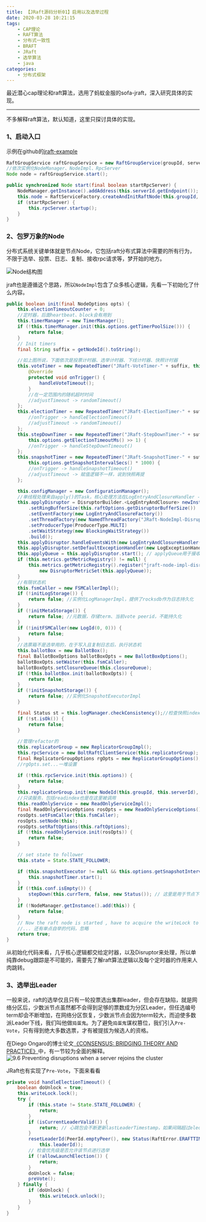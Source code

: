 ```yaml
---
title: 【JRaft源码分析01】启用以及选举过程
date: 2020-03-28 10:21:15
tags:
    - CAP理论
    - RAFT算法
    - 分布式一致性
    - BRAFT
    - JRaft
    - 选举算法
    - java
categories:
    - 分布式框架
---
```


最近潜心cap理论和raft算法，选用了蚂蚁金服的sofa-jraft，深入研究具体的实现。

---

不多解释raft算法，默认知道，这里只探讨具体的实现。

### 1、启动入口

示例在github的[jraft-example](https://github.com/zehonghuang/sofa-jraft/tree/master/jraft-example)

``` java
RaftGroupService raftGroupService = new RaftGroupService(groupId, serverId, nodeOptions, rpcServer);
//依次实例化NodeManager、NodeImpl、RpcServer
Node node = raftGroupService.start();

public synchronized Node start(final boolean startRpcServer) {
    NodeManager.getInstance().addAddress(this.serverId.getEndpoint());
    this.node = RaftServiceFactory.createAndInitRaftNode(this.groupId, this.serverId, this.nodeOptions);
    if (startRpcServer) {
        this.rpcServer.startup();
    }
}
```
### 2、包罗万象的Node

分布式系统关键单体就是节点Node，它包括raft分布式算法中需要的所有行为，不限于选举、投票、日志、复制、接收rpc请求等，梦开始的地方。

![Node结构图](https://raw.githubusercontent.com/zehonghuang/github_blog_bak/master/source/image/Node%E7%BB%93%E6%9E%84%E5%9B%BE.png)

jraft也是遵循这个思路，所以`NodeImpl`包含了众多核心逻辑，先看一下初始化了什么内容。
``` java
public boolean init(final NodeOptions opts) {
    this.electionTimeoutCounter = 0;
    //定时器，后面heartbeat、block会有用到
    this.timerManager = new TimerManager();
    if (!this.timerManager.init(this.options.getTimerPoolSize())) {
        return false;
    }
    // Init timers
    final String suffix = getNodeId().toString();

    //如上图所说，下面依次是投票计时器、选举计时器、下线计时器、快照计时器
    this.voteTimer = new RepeatedTimer("JRaft-VoteTimer-" + suffix, this.options.getElectionTimeoutMs()) {
        @Override
        protected void onTrigger() {
            handleVoteTimeout();
        }
        //在一定范围内的随机超时时间
        //adjustTimeout -> randomTimeout()
    };
    this.electionTimer = new RepeatedTimer("JRaft-ElectionTimer-" + suffix, this.options.getElectionTimeoutMs()) {
        //onTrigger -> handleElectionTimeout()
        //adjustTimeout -> randomTimeout()
    };
    this.stepDownTimer = new RepeatedTimer("JRaft-StepDownTimer-" + suffix,
        this.options.getElectionTimeoutMs() >> 1) {
        //onTrigger -> handleStepDownTimeout()
    };
    this.snapshotTimer = new RepeatedTimer("JRaft-SnapshotTimer-" + suffix,
        this.options.getSnapshotIntervalSecs() * 1000) {
        //onTrigger -> handleSnapshotTimeout()
        //adjustTimeout -> 赋值逻辑不一样，说到快照再提
    };

    this.configManager = new ConfigurationManager();
    //单线程处理来自apply()的Task，核心处理方法在LogEntryAndClosureHandler -> onEvent -> executeApplyingTasks()
    this.applyDisruptor = DisruptorBuilder.<LogEntryAndClosure> newInstance() 
        .setRingBufferSize(this.raftOptions.getDisruptorBufferSize()) 
        .setEventFactory(new LogEntryAndClosureFactory()) 
        .setThreadFactory(new NamedThreadFactory("JRaft-NodeImpl-Disruptor-", true)) 
        .setProducerType(ProducerType.MULTI) 
        .setWaitStrategy(new BlockingWaitStrategy()) 
        .build();
    this.applyDisruptor.handleEventsWith(new LogEntryAndClosureHandler());
    this.applyDisruptor.setDefaultExceptionHandler(new LogExceptionHandler<Object>(getClass().getSimpleName()));
    this.applyQueue = this.applyDisruptor.start(); // applyQueue用于接收储存来自apply()的Task
    if (this.metrics.getMetricRegistry() != null) {
        this.metrics.getMetricRegistry().register("jraft-node-impl-disruptor",
            new DisruptorMetricSet(this.applyQueue));
    }
    //有限状态机
    this.fsmCaller = new FSMCallerImpl();
    if (!initLogStorage()) {
        return false; //实例化LogManagerImpl，提供了rocksdb作为日志持久化
    }
    if (!initMetaStorage()) {
        return false; //元数据，存储term、当前vote peerid，不能持久化
    }
    if (!initFSMCaller(new LogId(0, 0))) {
        return false;
    }
    //选票箱不是选举用的，在于写入且复制日志后，执行状态机
    this.ballotBox = new BallotBox();
    final BallotBoxOptions ballotBoxOpts = new BallotBoxOptions();
    ballotBoxOpts.setWaiter(this.fsmCaller);
    ballotBoxOpts.setClosureQueue(this.closureQueue);
    if (!this.ballotBox.init(ballotBoxOpts)) {
        return false;
    }
    if (!initSnapshotStorage()) {
        return false; //实例化SnapshotExecutorImpl
    }

    final Status st = this.logManager.checkConsistency();//检查快照index是否落在first & last log index之内
    if (!st.isOk()) {
        return false;
    }
    
    //管理refactor的
    this.replicatorGroup = new ReplicatorGroupImpl();
    this.rpcService = new BoltRaftClientService(this.replicatorGroup);
    final ReplicatorGroupOptions rgOpts = new ReplicatorGroupOptions();
    //rgOpts.set...一堆设置

    if (!this.rpcService.init(this.options)) {
        return false;
    }
    this.replicatorGroup.init(new NodeId(this.groupId, this.serverId), rgOpts);
    //只读服务，包括readindex也是在这里被调用
    this.readOnlyService = new ReadOnlyServiceImpl();
    final ReadOnlyServiceOptions rosOpts = new ReadOnlyServiceOptions();
    rosOpts.setFsmCaller(this.fsmCaller);
    rosOpts.setNode(this);
    rosOpts.setRaftOptions(this.raftOptions);
    if (!this.readOnlyService.init(rosOpts)) {
        return false;
    }

    // set state to follower
    this.state = State.STATE_FOLLOWER;

    if (this.snapshotExecutor != null && this.options.getSnapshotIntervalSecs() > 0) {
        this.snapshotTimer.start();
    }
    if (!this.conf.isEmpty()) {
        stepDown(this.currTerm, false, new Status()); // 这里是用于节点下线的方法，这里是为了启动选举倒计时
    }
    if (!NodeManager.getInstance().add(this)) {
        return false;
    }
    // Now the raft node is started , have to acquire the writeLock to avoid race
    //... 还有单点自举的代码，忽略
    return true;
}
```
从初始化代码来看，几乎核心逻辑都交给定时器，以及Disruptor来处理，所以单纯靠debug跟踪是不可能的，需要先了解raft算法逻辑以及每个定时器的作用来人肉跳转。

### 3、选举出Leader

一般来说，raft的选举仅且只有一轮投票选出集群leader，但会存在缺陷，就是网络分区后，少数派节点虽然都不会得到足够的票数成为分区Leader，但任选编号term却会不断增加，在网络分区恢复，少数派节点会因为term较大，而迫使多数派Leader下线，我们叫他做`捣蛋鬼`。为了避免`捣蛋鬼`谋权篡位，我们引入`Pre-Vote`，只有得到绝大多数选票，才有被提拔为候选人的资格。

在Diego Ongaro的博士论文[《CONSENSUS: BRIDGING THEORY AND PRACTICE》](https://web.stanford.edu/~ouster/cgi-bin/papers/OngaroPhD.pdf)中，有一节较为全面的解释。
![9.6 Preventing disruptions when a server rejoins the cluster](https://raw.githubusercontent.com/zehonghuang/github_blog_bak/master/source/image/WX20200329-223149%402x.png)

JRaft也有实现了`Pre-Vote`，下面来看看

``` java 
private void handleElectionTimeout() {
    boolean doUnlock = true;
    this.writeLock.lock();
    try {
        if (this.state != State.STATE_FOLLOWER) {
            return;
        }
        if (isCurrentLeaderValid()) {
            return; // 心跳包会不断更新lastLeaderTimestamp，如果间隔超过electionTimeoutMs，Follower会发起第一轮选举
        }
        resetLeaderId(PeerId.emptyPeer(), new Status(RaftError.ERAFTTIMEDOUT, "Lost connection from leader %s.",
            this.leaderId));
        // 检查优先级是否允许该节点进行选举
        if (!allowLaunchElection()) {
            return;
        }
        doUnlock = false;
        preVote();
    } finally {
        if (doUnlock) {
            this.writeLock.unlock();
        }
    }
}
```